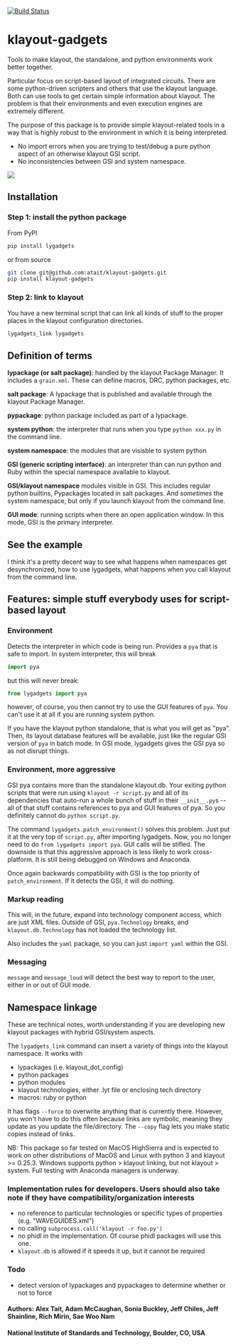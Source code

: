 [![Build Status](https://travis-ci.org/atait/klayout-gadgets.svg?branch=master)](https://travis-ci.org/atait/klayout-gadgets)

# klayout-gadgets

Tools to make klayout, the standalone, and python environments work better together.

Particular focus on script-based layout of integrated circuits. There are some python-driven scripters and others that use the klayout language. Both can use tools to get certain simple information about klayout. The problem is that their environments and even execution engines are extremely different.

The purpose of this package is to provide simple klayout-related tools in a way that is highly robust to the environment in which it is being interpreted.

- No import errors when you are trying to test/debug a pure python aspect of an otherwise klayout GSI script.
- No inconsistencies between GSI and system namespace.

![](icons/lygadgets.png?raw=true)


## Installation

### Step 1: install the python package
From PyPI

```bash
pip install lygadgets
```

or from source

```bash
git clone git@github.com:atait/klayout-gadgets.git
pip install klayout-gadgets
```

### Step 2: link to klayout
You have a new terminal script that can link all kinds of stuff to the proper places in the klayout configuration directories.

```bash
lygadgets_link lygadgets
```

## Definition of terms
**lypackage (or salt package)**: handled by the klayout Package Manager. It includes a `grain.xml`. These can define macros, DRC, python packages, etc.

**salt package**: A lypackage that is published and available through the klayout Package Manager.

**pypackage**: python package included as part of a lypackage.

**system python**: the interpreter that runs when you type `python xxx.py` in the command line.

**system namespace**: the modules that are visisble to system python

**GSI (generic scripting interface)**: an interpreter than can run python and Ruby within the special namespace available to klayout.

**GSI/klayout namespace** modules visible in GSI. This includes regular python builtins, Pypackages located in salt packages. And *sometimes* the system namespace, but only if you launch klayout from the command line.

**GUI mode**: running scripts when there an open application window. In this mode, GSI is the primary interpreter.


## See the example
I think it's a pretty decent way to see what happens when namespaces get desynchronized, how to use lygadgets, what happens when you call klayout from the command line.


## Features: simple stuff everybody uses for script-based layout

### Environment
Detects the interpreter in which code is being run. Provides a `pya` that is safe to import. In system interpreter, this will break

```python
import pya
```

but this will never break:

```python
from lygadgets import pya
```

however, of course, you then cannot try to use the GUI features of `pya`. You can't use it at all if you are running system python.

If you have the klayout python standalone, that is what you will get as "pya". Then, its layout database features will be available, just like the regular GSI version of `pya` in batch mode. In GSI mode, lygadgets gives the GSI pya so as not disrupt things.

### Environment, more aggressive
GSI pya contains more than the standalone klayout.db. Your exiting python scripts that were run using `klayout -r script.py` and all of its dependencies that auto-run a whole bunch of stuff in their `__init__.py`s -- all of that stuff contains references to pya and GUI features of pya. So you definitely cannot do `python script.py`.

The command `lygadgets.patch_environment()` solves this problem. Just put it at the very top of `script.py`, after importing lygadgets. Now, you no longer need to do `from lygadgets import pya`. GUI calls will be stifled. The downside is that this aggressive approach is less likely to work cross-platform. It is still being debugged on Windows and Anaconda.

Once again backwards compatibility with GSI is the top priority of `patch_environment`. If it detects the GSI, it will do nothing.

### Markup reading
This will, in the future, expand into technology component access, which are just XML files. Outside of GSI, `pya.Technology` breaks, and `klayout.db.Technology` has not loaded the technology list.

Also includes the `yaml` package, so you can just `import yaml` within the GSI.

### Messaging
`message` and `message_loud` will detect the best way to report to the user, either in or out of GUI mode.

## Namespace linkage
These are technical notes, worth understanding if you are developing new klayout packages with hybrid GSI/system aspects.

The `lygadgets_link` command can insert a variety of things into the klayout namespace. It works with

- lypackages (i.e. klayout_dot_config)
- python packages
- python modules
- klayout technologies, either .lyt file or enclosing tech directory
- macros: ruby or python

It has flags `--force` to overwrite anything that is currently there. However, you won't have to do this often because links are symbolic, meaning they update as you update the file/directory. The `--copy` flag lets you make static copies instead of links.

NB: This package so far tested on MacOS HighSierra and is expected to work on other distributions of MacOS and Linux with python 3 and klayout >= 0.25.3. Windows supports python > klayout linking, but not klayout > system. Full testing with Anaconda managers is underway.

### Implementation rules for developers. Users should also take note if they have compatibility/organization interests

- no reference to particular technologies or specific types of properties (e.g. "WAVEGUIDES.xml")
- no calling `subprocess.call('klayout -r foo.py')`
- no phidl in the implementation. Of course phidl packages will use this one.
- `klayout.db` is allowed if it speeds it up, but it cannot be required

### Todo
- detect version of lypackages and pypackages to determine whether or not to force

#### Authors: Alex Tait, Adam McCaughan, Sonia Buckley, Jeff Chiles, Jeff Shainline, Rich Mirin, Sae Woo Nam
#### National Institute of Standards and Technology, Boulder, CO, USA

